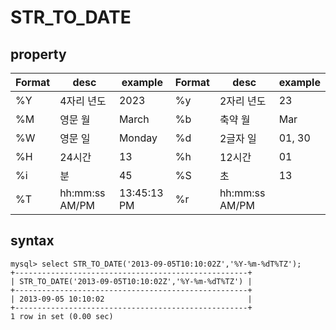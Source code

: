 # STR_TO_DATE


## property
| Format | desc | example | Format | desc | example |
|--------|------|---------|--------|------|---------|
| %Y | 4자리 년도 | 2023 | %y | 2자리 년도 | 23 |
| %M | 영문 월 | March | %b | 축약 월 | Mar | %m | 2자리 월 | 03 |
| %W | 영문 일 | Monday | %d | 2글자 일 | 01, 30 | %e | 1글자 일 | 1, 30 |
| %H | 24시간 | 13 | %h | 12시간 | 01 |
| %i | 분 | 45 | %S | 초 | 13 |
| %T | hh:mm:ss AM/PM | 13:45:13 PM | %r | hh:mm:ss AM/PM 


## syntax
``` 
mysql> select STR_TO_DATE('2013-09-05T10:10:02Z','%Y-%m-%dT%TZ');
+----------------------------------------------------+
| STR_TO_DATE('2013-09-05T10:10:02Z','%Y-%m-%dT%TZ') |
+----------------------------------------------------+
| 2013-09-05 10:10:02                                |
+----------------------------------------------------+
1 row in set (0.00 sec)
```
